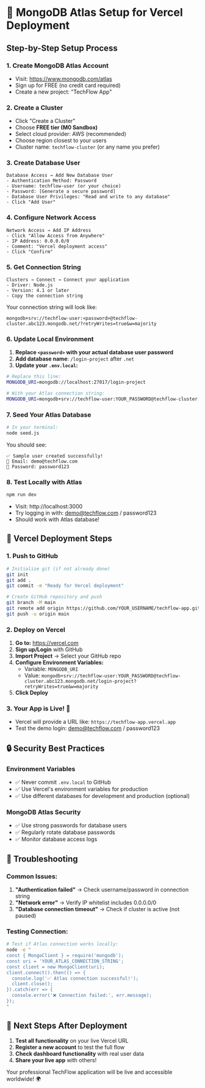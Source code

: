# 🔧 MongoDB Atlas Setup for Vercel Deployment

## Step-by-Step Setup Process

### 1. Create MongoDB Atlas Account
- Visit: https://www.mongodb.com/atlas
- Sign up for FREE (no credit card required)
- Create a new project: "TechFlow App"

### 2. Create a Cluster
- Click "Create a Cluster"
- Choose **FREE tier (M0 Sandbox)**
- Select cloud provider: AWS (recommended)
- Choose region closest to your users
- Cluster name: `techflow-cluster` (or any name you prefer)

### 3. Create Database User
```
Database Access → Add New Database User
- Authentication Method: Password
- Username: techflow-user (or your choice)
- Password: [Generate a secure password]
- Database User Privileges: "Read and write to any database"
- Click "Add User"
```

### 4. Configure Network Access
```
Network Access → Add IP Address
- Click "Allow Access from Anywhere"
- IP Address: 0.0.0.0/0
- Comment: "Vercel deployment access"
- Click "Confirm"
```

### 5. Get Connection String
```
Clusters → Connect → Connect your application
- Driver: Node.js
- Version: 4.1 or later
- Copy the connection string
```

Your connection string will look like:
```
mongodb+srv://techflow-user:<password>@techflow-cluster.abc123.mongodb.net/?retryWrites=true&w=majority
```

### 6. Update Local Environment
1. **Replace `<password>` with your actual database user password**
2. **Add database name**: `/login-project` after `.net`
3. **Update your `.env.local`:**

```bash
# Replace this line:
MONGODB_URI=mongodb://localhost:27017/login-project

# With your Atlas connection string:
MONGODB_URI=mongodb+srv://techflow-user:YOUR_PASSWORD@techflow-cluster.abc123.mongodb.net/login-project?retryWrites=true&w=majority
```

### 7. Seed Your Atlas Database
```bash
# In your terminal:
node seed.js
```

You should see:
```
✅ Sample user created successfully!
📧 Email: demo@techflow.com
🔑 Password: password123
```

### 8. Test Locally with Atlas
```bash
npm run dev
```

- Visit: http://localhost:3000
- Try logging in with: demo@techflow.com / password123
- Should work with Atlas database!

## 🚀 Vercel Deployment Steps

### 1. Push to GitHub
```bash
# Initialize git (if not already done)
git init
git add .
git commit -m "Ready for Vercel deployment"

# Create GitHub repository and push
git branch -M main
git remote add origin https://github.com/YOUR_USERNAME/techflow-app.git
git push -u origin main
```

### 2. Deploy on Vercel
1. **Go to:** https://vercel.com
2. **Sign up/Login** with GitHub
3. **Import Project** → Select your GitHub repo
4. **Configure Environment Variables:**
   - Variable: `MONGODB_URI`
   - Value: `mongodb+srv://techflow-user:YOUR_PASSWORD@techflow-cluster.abc123.mongodb.net/login-project?retryWrites=true&w=majority`
5. **Click Deploy**

### 3. Your App is Live! 🎉
- Vercel will provide a URL like: `https://techflow-app.vercel.app`
- Test the demo login: demo@techflow.com / password123

## 🔒 Security Best Practices

### Environment Variables
- ✅ Never commit `.env.local` to GitHub
- ✅ Use Vercel's environment variables for production
- ✅ Use different databases for development and production (optional)

### MongoDB Atlas Security
- ✅ Use strong passwords for database users
- ✅ Regularly rotate database passwords
- ✅ Monitor database access logs

## 📝 Troubleshooting

### Common Issues:
1. **"Authentication failed"** → Check username/password in connection string
2. **"Network error"** → Verify IP whitelist includes 0.0.0.0/0
3. **"Database connection timeout"** → Check if cluster is active (not paused)

### Testing Connection:
```bash
# Test if Atlas connection works locally:
node -e "
const { MongoClient } = require('mongodb');
const uri = 'YOUR_ATLAS_CONNECTION_STRING';
const client = new MongoClient(uri);
client.connect().then(() => {
  console.log('✅ Atlas connection successful!');
  client.close();
}).catch(err => {
  console.error('❌ Connection failed:', err.message);
});
"
```

## 🎯 Next Steps After Deployment

1. **Test all functionality** on your live Vercel URL
2. **Register a new account** to test the full flow
3. **Check dashboard functionality** with real user data
4. **Share your live app** with others!

Your professional TechFlow application will be live and accessible worldwide! 🌍
